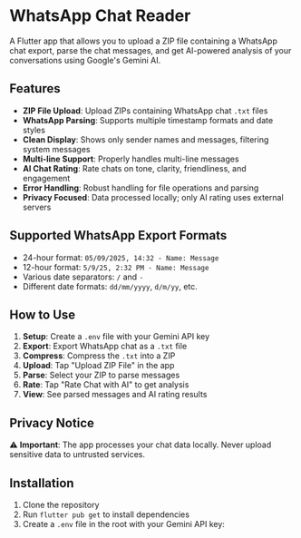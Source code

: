 # WhatsApp Chat Reader

A Flutter app that allows you to upload a ZIP file containing a WhatsApp chat export, parse the chat messages, and get AI-powered analysis of your conversations using Google's Gemini AI.

## Features

- **ZIP File Upload**: Upload ZIPs containing WhatsApp chat `.txt` files  
- **WhatsApp Parsing**: Supports multiple timestamp formats and date styles  
- **Clean Display**: Shows only sender names and messages, filtering system messages  
- **Multi-line Support**: Properly handles multi-line messages  
- **AI Chat Rating**: Rate chats on tone, clarity, friendliness, and engagement  
- **Error Handling**: Robust handling for file operations and parsing  
- **Privacy Focused**: Data processed locally; only AI rating uses external servers  

## Supported WhatsApp Export Formats

- 24-hour format: `05/09/2025, 14:32 - Name: Message`  
- 12-hour format: `5/9/25, 2:32 PM - Name: Message`  
- Various date separators: `/` and `-`  
- Different date formats: `dd/mm/yyyy`, `d/m/yy`, etc.  

## How to Use

1. **Setup**: Create a `.env` file with your Gemini API key  
2. **Export**: Export WhatsApp chat as a `.txt` file  
3. **Compress**: Compress the `.txt` into a ZIP  
4. **Upload**: Tap "Upload ZIP File" in the app  
5. **Parse**: Select your ZIP to parse messages  
6. **Rate**: Tap "Rate Chat with AI" to get analysis  
7. **View**: See parsed messages and AI rating results  

## Privacy Notice

⚠️ **Important**: The app processes your chat data locally. Never upload sensitive data to untrusted services.

## Installation

1. Clone the repository  
2. Run `flutter pub get` to install dependencies  
3. Create a `.env` file in the root with your Gemini API key:
